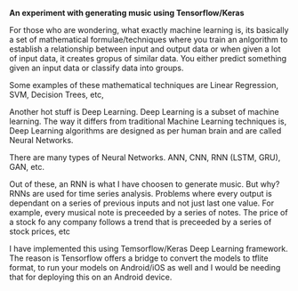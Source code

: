 <b>An experiment with generating music using Tensorflow/Keras</b>

For those who are wondering, what exactly machine learning is, its basically a set of mathematical formulae/techniques
where you train an anlgorithm to establish a relationship between input and output data or when given a lot of input data, 
it creates gropus of similar data. You either predict something given an input data or classify data into groups.

Some examples of these mathematical techniques are Linear Regression, SVM, Decision Trees, etc, 

Another hot stuff is Deep Learning. Deep Learning is a subset of machine learning. The way it differs from traditional
Machine Learning techniques is, Deep Learning algorithms are designed as per human brain and are called Neural Networks.

There are many types of Neural Networks. ANN, CNN, RNN (LSTM, GRU), GAN, etc.

Out of these, an RNN is what I have choosen to generate music. But why? RNNs are used for time series analysis. Problems where 
every output is dependant on a series of previous inputs and not just last one value. 
For example, every musical note is preceeded by a series of notes. The price of a stock fo any company follows a trend 
that is preceeded by a series of stock prices, etc

I have implemented this using Temsorflow/Keras Deep Learning framework. 
The reason is Tensorflow offers a bridge to convert the models to tflite format, to run your models on Android/iOS as well and I would be needing that for deploying this on an Android device. 
